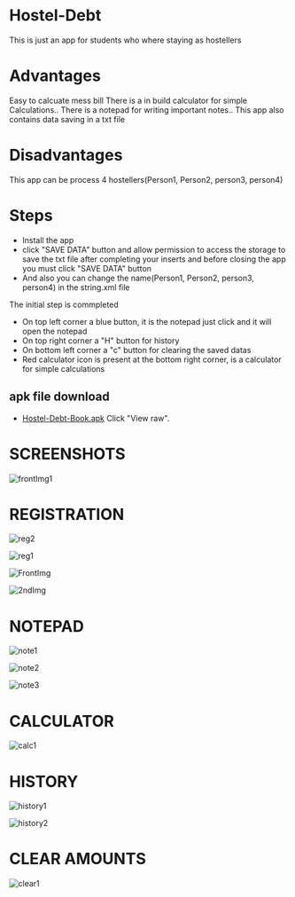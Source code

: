 # Hostel-Debt
  This is just an app for students who where staying as hostellers

# Advantages
  Easy to calcuate mess bill There is a in build calculator for simple Calculations.. There is a notepad for writing important notes.. This app also contains data saving in a txt file

# Disadvantages
  This app can be process 4 hostellers(Person1, Person2, person3, person4)

# Steps
 * Install the app
 * click "SAVE DATA" button and allow permission to access the storage to save the txt file after completing your inserts and before closing the app you must click "SAVE DATA" button
 * And also you can change the name(Person1, Person2, person3, person4) in the string.xml file

 The initial step is commpleted

 * On top left corner a blue button, it is the notepad just click and it will open the notepad
 * On top right corner a "H" button for history
 * On bottom left corner a "c" button for clearing the saved datas
 * Red calculator icon is present at the bottom right corner, is a calculator for simple calculations
 
 
 ## apk file download
  * [Hostel-Debt-Book.apk](Hostel_Debt_Book) Click "View raw".

# SCREENSHOTS 

![frontImg1](https://user-images.githubusercontent.com/121479325/210134105-537ed752-6018-4bbf-9d01-fee52a930c2e.jpg)

# REGISTRATION

![reg2](https://user-images.githubusercontent.com/121479325/210134095-68ba2ac3-e687-43da-822b-4bde88671984.jpg)

![reg1](https://user-images.githubusercontent.com/121479325/210134099-cfd239e7-ecae-4d32-bf3c-2e1e2a786a9c.jpg)

![FrontImg](https://user-images.githubusercontent.com/121479325/210134088-70d1090d-809b-4258-9de9-b349124239fe.jpg)

![2ndImg](https://user-images.githubusercontent.com/121479325/209921340-d790f72a-38a1-47b7-90f3-1076b2e1805b.jpg)

# NOTEPAD 

![note1](https://user-images.githubusercontent.com/121479325/209921400-f417f1cf-c0c0-43c5-afbf-6788e08d2058.jpg) 

![note2](https://user-images.githubusercontent.com/121479325/209921379-50b39c22-88ae-413f-8f01-5b2620a5833f.jpg) 

![note3](https://user-images.githubusercontent.com/121479325/209921310-5d27e2bd-d48f-4eab-a273-e28996ad1f00.jpg)

# CALCULATOR

![calc1](https://user-images.githubusercontent.com/121479325/209921430-5f48b2a5-0efc-463f-a9b2-61e1d88e4454.jpg)

# HISTORY

![history1](https://user-images.githubusercontent.com/121479325/209921460-1e826713-ff44-4199-b537-8428c877ecea.jpg) 

![history2](https://user-images.githubusercontent.com/121479325/209921472-267b9d14-db6d-4d86-a526-00714ab427fd.jpg)

# CLEAR AMOUNTS

![clear1](https://user-images.githubusercontent.com/121479325/209921518-1070cec1-7f94-4047-a489-427986844521.jpg)
